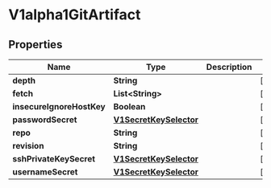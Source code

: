 

# V1alpha1GitArtifact

## Properties

Name | Type | Description | Notes
------------ | ------------- | ------------- | -------------
**depth** | **String** |  |  [optional]
**fetch** | **List&lt;String&gt;** |  |  [optional]
**insecureIgnoreHostKey** | **Boolean** |  |  [optional]
**passwordSecret** | [**V1SecretKeySelector**](V1SecretKeySelector.md) |  |  [optional]
**repo** | **String** |  |  [optional]
**revision** | **String** |  |  [optional]
**sshPrivateKeySecret** | [**V1SecretKeySelector**](V1SecretKeySelector.md) |  |  [optional]
**usernameSecret** | [**V1SecretKeySelector**](V1SecretKeySelector.md) |  |  [optional]



